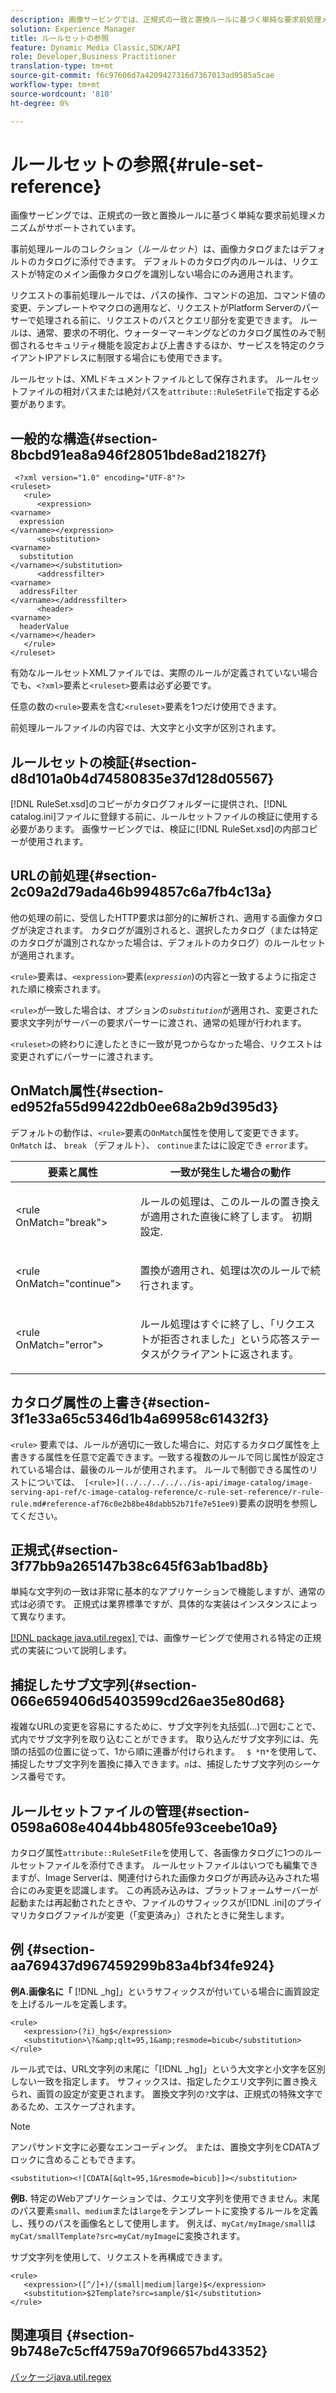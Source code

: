 ```yaml
---
description: 画像サービングでは、正規式の一致と置換ルールに基づく単純な要求前処理メカニズムがサポートされています。
solution: Experience Manager
title: ルールセットの参照
feature: Dynamic Media Classic,SDK/API
role: Developer,Business Practitioner
translation-type: tm+mt
source-git-commit: f6c97606d7a4209427316d7367013ad9585a5cae
workflow-type: tm+mt
source-wordcount: '810'
ht-degree: 0%

---
```



# ルールセットの参照{#rule-set-reference}

画像サービングでは、正規式の一致と置換ルールに基づく単純な要求前処理メカニズムがサポートされています。

事前処理ルールのコレクション（*ルールセット*）は、画像カタログまたはデフォルトのカタログに添付できます。 デフォルトのカタログ内のルールは、リクエストが特定のメイン画像カタログを識別しない場合にのみ適用されます。

リクエストの事前処理ルールでは、パスの操作、コマンドの追加、コマンド値の変更、テンプレートやマクロの適用など、リクエストがPlatform Serverのパーサーで処理される前に、リクエストのパスとクエリ部分を変更できます。 ルールは、通常、要求の不明化、ウォーターマーキングなどのカタログ属性のみで制御されるセキュリティ機能を設定および上書きするほか、サービスを特定のクライアントIPアドレスに制限する場合にも使用できます。

ルールセットは、XMLドキュメントファイルとして保存されます。 ルールセットファイルの相対パスまたは絶対パスを`attribute::RuleSetFile`で指定する必要があります。

## 一般的な構造{#section-8bcbd91ea8a946f28051bde8ad21827f}

```
 <?xml version="1.0" encoding="UTF-8"?> 
<ruleset> 
   <rule> 
      <expression> 
<varname>
  expression 
</varname></expression> 
      <substitution> 
<varname>
  substitution 
</varname></substitution> 
      <addressfilter> 
<varname>
  addressFilter 
</varname></addressfilter> 
      <header> 
<varname>
  headerValue 
</varname></header>  
   </rule> 
</ruleset>
```

有効なルールセットXMLファイルでは、実際のルールが定義されていない場合でも、`<?xml>`要素と`<ruleset>`要素は必ず必要です。

任意の数の`<rule>`要素を含む`<ruleset>`要素を1つだけ使用できます。

前処理ルールファイルの内容では、大文字と小文字が区別されます。

## ルールセットの検証{#section-d8d101a0b4d74580835e37d128d05567}

[!DNL RuleSet.xsd]のコピーがカタログフォルダーに提供され、[!DNL catalog.ini]ファイルに登録する前に、ルールセットファイルの検証に使用する必要があります。 画像サービングでは、検証に[!DNL RuleSet.xsd]の内部コピーが使用されます。

## URLの前処理{#section-2c09a2d79ada46b994857c6a7fb4c13a}

他の処理の前に、受信したHTTP要求は部分的に解析され、適用する画像カタログが決定されます。 カタログが識別されると、選択したカタログ（または特定のカタログが識別されなかった場合は、デフォルトのカタログ）のルールセットが適用されます。

`<rule>`要素は、`<expression>`要素(*`expression`*)の内容と一致するように指定された順に検索されます。

`<rule>`が一致した場合は、オプションの&#x200B;*`substitution`*&#x200B;が適用され、変更された要求文字列がサーバーの要求パーサーに渡され、通常の処理が行われます。

`<ruleset>`の終わりに達したときに一致が見つからなかった場合、リクエストは変更されずにパーサーに渡されます。

## OnMatch属性{#section-ed952fa55d99422db0ee68a2b9d395d3}

デフォルトの動作は、`<rule>`要素の`OnMatch`属性を使用して変更できます。 `OnMatch` は、 `break` （デフォルト）、 `continue`またはに設定でき `error`ます。

<table id="table_6680A81492B24CE593330DA7B0075E8F"> 
 <thead> 
  <tr> 
   <th class="entry"> <b>要素と属性</b> </th> 
   <th class="entry"> <b>一致が発生した場合の動作</b> </th> 
  </tr> 
 </thead>
 <tbody> 
  <tr> 
   <td> <p> <span class="codeph"> &lt;rule OnMatch="break"&gt; </span> </p> </td> 
   <td> <p>ルールの処理は、このルールの置き換えが適用された直後に終了します。 初期設定. </p> </td> 
  </tr> 
  <tr> 
   <td> <p> <span class="codeph"> &lt;rule OnMatch="continue"&gt; </span> </p> </td> 
   <td> <p>置換が適用され、処理は次のルールで続行されます。 </p> </td> 
  </tr> 
  <tr> 
   <td> <p> <span class="codeph"> &lt;rule OnMatch="error"&gt; </span> </p> </td> 
   <td> <p>ルール処理はすぐに終了し、「リクエストが拒否されました」という応答ステータスがクライアントに返されます。 </p> </td> 
  </tr> 
 </tbody> 
</table>

## カタログ属性の上書き{#section-3f1e33a65c5346d1b4a69958c61432f3}

`<rule>` 要素では、ルールが適切に一致した場合に、対応するカタログ属性を上書きする属性を任意で定義できます。一致する複数のルールで同じ属性が設定されている場合は、最後のルールが使用されます。 ルールで制御できる属性のリストについては、` [<rule>](../../../../../is-api/image-catalog/image-serving-api-ref/c-image-catalog-reference/c-rule-set-reference/r-rule-rule.md#reference-af76c0e2b8be48dabb52b71fe7e51ee9)`要素の説明を参照してください。

## 正規式{#section-3f77bb9a265147b38c645f63ab1bad8b}

単純な文字列の一致は非常に基本的なアプリケーションで機能しますが、通常の式は必須です。 正規式は業界標準ですが、具体的な実装はインスタンスによって異なります。

[ [!DNL package java.util.regex] ](https://www2.cs.duke.edu/csed/java/jdk1.4.2/docs/api/) では、画像サービングで使用される特定の正規式の実装について説明します。

## 捕捉したサブ文字列{#section-066e659406d5403599cd26ae35e80d68}

複雑なURLの変更を容易にするために、サブ文字列を丸括弧(...)で囲むことで、式内でサブ文字列を取り込むことができます。 取り込んだサブ文字列には、先頭の括弧の位置に従って、1から順に連番が付けられます。 ` $ *`n`*`を使用して、捕捉したサブ文字列を置換に挿入できます。*`n`*&#x200B;は、捕捉したサブ文字列のシーケンス番号です。

## ルールセットファイルの管理{#section-0598a608e4044bb4805fe93ceebe10a9}

カタログ属性`attribute::RuleSetFile`を使用して、各画像カタログに1つのルールセットファイルを添付できます。 ルールセットファイルはいつでも編集できますが、Image Serverは、関連付けられた画像カタログが再読み込みされた場合にのみ変更を認識します。 この再読み込みは、プラットフォームサーバーが起動または再起動されたときや、ファイルのサフィックスが[!DNL .ini]のプライマリカタログファイルが変更（「変更済み」）されたときに発生します。

## 例 {#section-aa769437d967459299b83a4bf34fe924}

**例A.画像名に「**  [!DNL _hg]」というサフィックスが付いている場合に画質設定を上げるルールを定義します。

```
<rule> 
   <expression>(?i)_hg$</expression> 
   <substitution>\?&amp;qlt=95,1&amp;resmode=bicub</substitution> 
</rule>
```

ルール式では、URL文字列の末尾に「[!DNL _hg]」という大文字と小文字を区別しない一致を指定します。 サフィックスは、指定したクエリ文字列に置き換えられ、画質の設定が変更されます。 置換文字列の`?`文字は、正規式の特殊文字であるため、エスケープされます。

>[!NOTE]
>
>アンパサンド文字に必要なエンコーディング。 または、置換文字列をCDATAブロックに含めることもできます。

`<substitution><![CDATA[&qlt=95,1&resmode=bicub]]></substitution>`

**例B.** 特定のWebアプリケーションでは、クエリ文字列を使用できません。末尾のパス要素`small`、`medium`または`large`をテンプレートに変換するルールを定義し、残りのパスを画像名として使用します。 例えば、`myCat/myImage/small`は`myCat/smallTemplate?src=myCat/myImage`に変換されます。

サブ文字列を使用して、リクエストを再構成できます。

```
<rule> 
   <expression>([^/]+)/(small|medium|large)$</expression> 
   <substitution>$2Template?src=sample/$1</substitution> 
</rule>
```

## 関連項目 {#section-9b748e7c5cff4759a70f96657bd43352}

[パッケージjava.util.regex](https://www2.cs.duke.edu/csed/java/jdk1.4.2/docs/api/)
